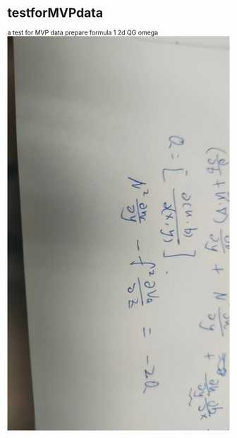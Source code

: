 # testforMVPdata
a test for MVP data 
prepare
formula 1 2d QG omega
![image](https://github.com/zsm1-hub/testforMVPdata/blob/main/2dQGomega.jpg)
